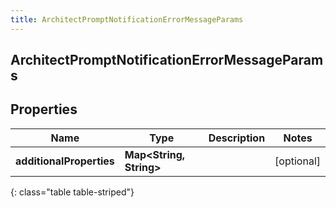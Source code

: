 ```yaml
---
title: ArchitectPromptNotificationErrorMessageParams
---
```

## ArchitectPromptNotificationErrorMessageParams


## Properties

| Name | Type | Description | Notes |
| ------------ | ------------- | ------------- | ------------- |
| **additionalProperties** | <!----><!---->**Map&lt;String, String&gt;**<!----> |  |  [optional] |
{: class="table table-striped"}



